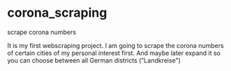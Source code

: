 # corona_scraping
scrape corona numbers

It is my first webscraping project. I am going to scrape the corona numbers of certain cities of my personal interest first.
And maybe later expand it so you can choose between all German districts ("Landkreise")
